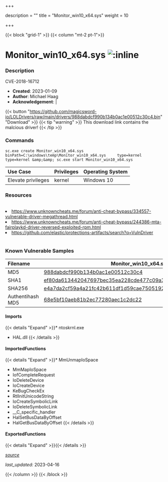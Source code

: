 +++

description = ""
title = "Monitor_win10_x64.sys"
weight = 10

+++


{{< block "grid-1" >}}
{{< column "mt-2 pt-1">}}


# Monitor_win10_x64.sys ![:inline](/images/twitter_verified.png) 


### Description

CVE-2018-16712

- **Created**: 2023-01-09
- **Author**: Michael Haag
- **Acknowledgement**:  | [](https://twitter.com/)

{{< button "https://github.com/magicsword-io/LOLDrivers/raw/main/drivers/988dabdcf990b134b0ac1e00512c30c4.bin" "Download" >}}
{{< tip "warning" >}}
This download link contains the malcious driver!
{{< /tip >}}

### Commands

```
sc.exe create Monitor_win10_x64.sys binPath=C:\windows\temp\Monitor_win10_x64.sys     type=kernel type=kernel &amp;&amp; sc.exe start Monitor_win10_x64.sys
```

| Use Case | Privileges | Operating System | 
|:---- | ---- | ---- |
| Elevate privileges | kernel | Windows 10 |

### Resources
<br>
<li><a href="https://www.unknowncheats.me/forum/anti-cheat-bypass/334557-vulnerable-driver-megathread.html">https://www.unknowncheats.me/forum/anti-cheat-bypass/334557-vulnerable-driver-megathread.html</a></li>
<li><a href="https://www.unknowncheats.me/forum/anti-cheat-bypass/244386-mta-fairplaykd-driver-reversed-exploited-rpm.html">https://www.unknowncheats.me/forum/anti-cheat-bypass/244386-mta-fairplaykd-driver-reversed-exploited-rpm.html</a></li>
<li><a href="https://github.com/elastic/protections-artifacts/search?q=VulnDriver">https://github.com/elastic/protections-artifacts/search?q=VulnDriver</a></li>
<br>

### Known Vulnerable Samples

| Filename | Monitor_win10_x64.sys |
|:---- | ---- | 
| MD5 | <a href="https://www.virustotal.com/gui/file/988dabdcf990b134b0ac1e00512c30c4">988dabdcf990b134b0ac1e00512c30c4</a> |
| SHA1 | <a href="https://www.virustotal.com/gui/file/ef80da613442047697bec35ea228cde477c09a3d">ef80da613442047697bec35ea228cde477c09a3d</a> |
| SHA256 | <a href="https://www.virustotal.com/gui/file/e4a7da2cf59a4a21fc42b611df1d59cae75051925a7ddf42bf216cc1a026eadb">e4a7da2cf59a4a21fc42b611df1d59cae75051925a7ddf42bf216cc1a026eadb</a> |
| Authentihash MD5 | <a href="https://www.virustotal.com/gui/search/authentihash%253A68e5bf10aeb81b2ec77280aec1c2dc22">68e5bf10aeb81b2ec77280aec1c2dc22</a> || Authentihash SHA1 | <a href="https://www.virustotal.com/gui/search/authentihash%253Ac42802424a1e61cc089ba1f071734b390232aec3">c42802424a1e61cc089ba1f071734b390232aec3</a> || Authentihash SHA256 | <a href="https://www.virustotal.com/gui/search/authentihash%253A2dec76da0b361e4ed49a4015e67cefb0e6b812103d8ebf93b74016d99d9fcfad">2dec76da0b361e4ed49a4015e67cefb0e6b812103d8ebf93b74016d99d9fcfad</a> || Signature | IObit Information Technology, Symantec Class 3 SHA256 Code Signing CA, VeriSign   || Company | IObit || Description | IObit Temperature Monitor || Product | Advanced SystemCare || OriginalFilename | Monitor.sys |
#### Imports
{{< details "Expand" >}}* ntoskrnl.exe
* HAL.dll
{{< /details >}}
#### ImportedFunctions
{{< details "Expand" >}}* MmUnmapIoSpace
* MmMapIoSpace
* IofCompleteRequest
* IoDeleteDevice
* IoCreateDevice
* KeBugCheckEx
* RtlInitUnicodeString
* IoCreateSymbolicLink
* IoDeleteSymbolicLink
* __C_specific_handler
* HalSetBusDataByOffset
* HalGetBusDataByOffset
{{< /details >}}
#### ExportedFunctions
{{< details "Expand" >}}{{< /details >}}



[*source*](https://github.com/magicsword-io/LOLDrivers/tree/main/yaml/monitor_win10_x64.yaml)

*last_updated:* 2023-04-16








{{< /column >}}
{{< /block >}}
